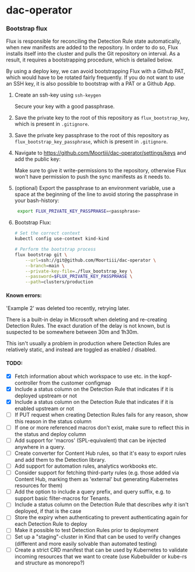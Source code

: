 # dac-operator

### Bootstrap flux

Flux is responsible for reconciling the Detection Rule state automatically, when new manifests are added to the repository. In order to do so, Flux installs itself into the cluster and pulls the Git repository on interval. As a result, it requires a bootstrapping procedure, which is detailed below.

By using a deploy key, we can avoid bootstrapping Flux with a Github PAT, which would have to be rotated fairly frequently. If you do not want to use an SSH key, it is also possible to bootstrap with a PAT or a Github App.

1.  Create an ssh-key using `ssh-keygen`

    Secure your key with a good passphrase.

2.  Save the private key to the root of this repository as `flux_bootstrap_key`, which is present in `.gitignore`.

3.  Save the private key passphrase to the root of this repository as `flux_bootstrap_key_passphrase`, which is present in `.gitignore`.

4.  Navigate to https://github.com/Moortiii/dac-operator/settings/keys and add the public key:

    Make sure to give it write-permissions to the repository, otherwise Flux won't have permission to push the sync manifests as it needs to.

5.  (optional) Export the passphrase to an environment variable, use a space at the beginning of the line to avoid storing the passphrase in your bash-history:

    ```bash
     export FLUX_PRIVATE_KEY_PASSPRHASE=<passphrase>
    ```

6.  Bootstrap Flux:

    ```bash
    # Set the correct context
    kubectl config use-context kind-kind

    # Perform the bootstrap process
    flux bootstrap git \
        --url=ssh://git@github.com/Moortiii/dac-operator \
        --branch=main \
        --private-key-file=./flux_bootstrap_key \
        --password=$FLUX_PRIVATE_KEY_PASSPRHASE \
        --path=clusters/production
    ```

#### Known errors:

'Example 2' was deleted too recently, retrying later.

There is a built-in delay in Microsoft when deleting and re-creating Detection Rules. The exact duration of the delay is not known, but is suspected to be somewhere between 30m and 1h30m.

This isn't usually a problem in production where Detection Rules are relatively static, and instead are toggled as enabled / disabled.

#### TODO:

- [x] Fetch information about which workspace to use etc. in the kopf-controller from the customer configmap
- [x] Include a status column on the Detection Rule that indicates if it is deployed upstream or not
- [x] Include a status column on the Detection Rule that indicates if it is enabled upstream or not
- [ ] If PUT request when creating Detection Rules fails for any reason, show this reason in the status column
- [ ] If one or more referenced macros don't exist, make sure to reflect this in the status and deploy column
- [ ] Add support for 'macros' (SPL-equivalent) that can be injected anywhere in a query.
- [ ] Create converter for Content Hub rules, so that it's easy to export rules and add them to the Detection library.
- [ ] Add support for automation rules, analytics workbooks etc.
- [ ] Consider support for fetching third-party rules (e.g. those added via Content Hub, marking them as 'external' but generating Kubernetes resources for them)
- [ ] Add the option to include a query prefix, and query suffix, e.g. to support basic filter-macros for Tenants.
- [ ] Include a status column on the Detection Rule that describes _why_ it isn't deployed, if that is the case
- [ ] Store the expiry when authenticating to prevent authenticating again for each Detection Rule to deploy
- [ ] Make it possible to test Detection Rules prior to deployment
- [ ] Set up a "staging"-cluster in Kind that can be used to verify changes (different and more easily solvable than automated testing)
- [ ] Create a strict CRD manifest that can be used by Kubernetes to validate incoming resources that we want to create (use Kubebuilder or kube-rs and structure as monorepo?)
